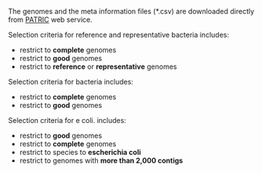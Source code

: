 
The genomes and the meta information files (*.csv) are downloaded directly from [PATRIC](https://patricbrc.org/) web service.


Selection criteria for reference and representative bacteria includes:
- restrict to **complete** genomes
- restrict to **good** genomes
- restrict to **reference** or **representative** genomes

Selection criteria for bacteria includes:
- restrict to **complete** genomes
- restrict to **good** genomes

Selection criteria for e coli. includes:
- restrict to **good** genomes
- restrict to **complete** genomes
- restrict to species to **escherichia coli**
- restrict to genomes with **more than 2,000 contigs**
